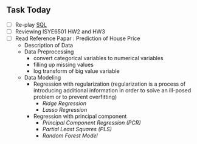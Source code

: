 ## Task Today ##
- [ ] Re-play [SQL](https://courses.edx.org/courses/course-v1:Microsoft+DAT201x+1T2018a/progress)
- [ ] Reviewing ISYE6501 HW2 and HW3
- [ ] Read Reference Papar : Prediction of House Price
  - Description of Data
  - Data Preprocessing
    - convert categorical variables to numerical variables
    - filling up missing values
    - log transform of big value variable
  - Data Modeling
    - Regression with regularization (regularization is a process of introducing additional information in order to solve an ill-posed problem or to prevent overfitting)
      - *Ridge Regression*
      - *Lasso Regression*
    - Regression with principal component
      - *Principal Component Regression (PCR)*
      - *Partial Least Squares (PLS)*
      - *Random Forest Model*
